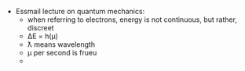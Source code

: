 - Essmail lecture on quantum mechanics:
	- when referring to electrons, energy is not continuous, but rather, discreet
	- ΔE = h(μ)
	- ƛ means wavelength
	- μ per second is frueu
	-